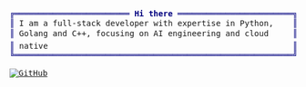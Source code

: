 <pre style="font-family:Menlo,'DejaVu Sans Mono',consolas,'Courier New',monospace">
<span style="color: #000080">╔════════════════════════ </span><span style="color: #000080; font-weight: bold">Hi there</span><span style="color: #000080"> ════════════════════════╗</span> 🤓 <a href="https://javyxu.cn/">Javy Xu</a>                 
<span style="color: #000080">║</span> I am a full-stack developer with expertise in Python,    <span style="color: #000080">║</span> <span style="color: #008080">┣━━ </span>🔧 Full-stack developer
<span style="color: #000080">║</span> Golang and C++, focusing on AI engineering and cloud     <span style="color: #000080">║</span> <span style="color: #008080">┣━━ </span>🌍 GIS                 
<span style="color: #000080">║</span> native                                                   <span style="color: #000080">║</span> <span style="color: #008080">┗━━ </span>🤖 AI                  
<span style="color: #000080">╚══════════════════════════════════════════════════════════╝</span>                            

<a href="https://github.com/javyxu"><img src="https://img.shields.io/github/followers/javyxu.svg?label=GitHub&style=social" alt="GitHub"></a>
</pre>
